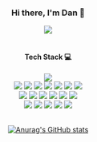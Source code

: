<div align=center>

### Hi there, I'm Dan 👋

<a href="mailto:danchoi.dev@gmail.com" target="_blank"><img src="https://img.shields.io/badge/Gmail-EA4335?style=flat-square&logo=gmail&logoColor=white"/></a>
<br>
<br>

#### Tech Stack :computer:
  <img src="https://img.shields.io/badge/java-007396?style=for-the-badge&logo=java&logoColor=white"/>
  <br>
  <img src="https://img.shields.io/badge/html5-E34F26?style=for-the-badge&logo=html5&logoColor=white"> 
  <img src="https://img.shields.io/badge/css-1572B6?style=for-the-badge&logo=css3&logoColor=white"> 
  <img src="https://img.shields.io/badge/javascript-F7DF1E?style=for-the-badge&logo=javascript&logoColor=black"> 
  <img src="https://img.shields.io/badge/jquery-0769AD?style=for-the-badge&logo=jquery&logoColor=white">

  <img src="https://img.shields.io/badge/oracle-F80000?style=for-the-badge&logo=oracle&logoColor=white"> 
  <img src="https://img.shields.io/badge/mysql-4479A1?style=for-the-badge&logo=mysql&logoColor=white"> 
  <img src="https://img.shields.io/badge/mariaDB-003545?style=for-the-badge&logo=mariaDB&logoColor=white"> 
  <br>
  <img src="https://img.shields.io/badge/spring-6DB33F?style=for-the-badge&logo=spring&logoColor=white"/>
  <img src="https://img.shields.io/badge/springboot-6DB33F?style=for-the-badge&logo=springboot&logoColor=white">
  <img src="https://img.shields.io/badge/bootstrap-7952B3?style=for-the-badge&logo=bootstrap&logoColor=white">

  <img src="https://img.shields.io/badge/apache tomcat-F8DC75?style=for-the-badge&logo=apachetomcat&logoColor=white">
  <img src="https://img.shields.io/badge/github-181717?style=for-the-badge&logo=github&logoColor=white">
  <img src="https://img.shields.io/badge/git-F05032?style=for-the-badge&logo=git&logoColor=white">
  <br>
  <img src="https://img.shields.io/badge/IntelliJ-000000?style=for-the-badge&logo=intellij idea&logoColor=white">
  <img src="https://img.shields.io/badge/VSCode-007ACC?style=for-the-badge&logo=visual studio code&logoColor=white">
  <img src="https://img.shields.io/badge/Eclipse-2C2255?style=for-the-badge&logo=eclipse ide&logoColor=white">

  <img src="https://img.shields.io/badge/MacOS-000000?style=for-the-badge&logo=MacOS&logoColor=white">
  <img src="https://img.shields.io/badge/Windows-2C2255?style=for-the-badge&logo=windows&logoColor=white">
  

<br>
<br>

<!--
[![Top Langs](https://github-readme-stats.vercel.app/api/top-langs/?username=DanDChoi&layout=compact)](https://github.com/DanDChoi/github-readme-stats)
-->

[![Anurag's GitHub stats](https://github-readme-stats.vercel.app/api?username=DanDChoi&show_icons=true&theme=dark)](https://github.com/DanDChoi/github-readme-stats)

<br>



</div>
